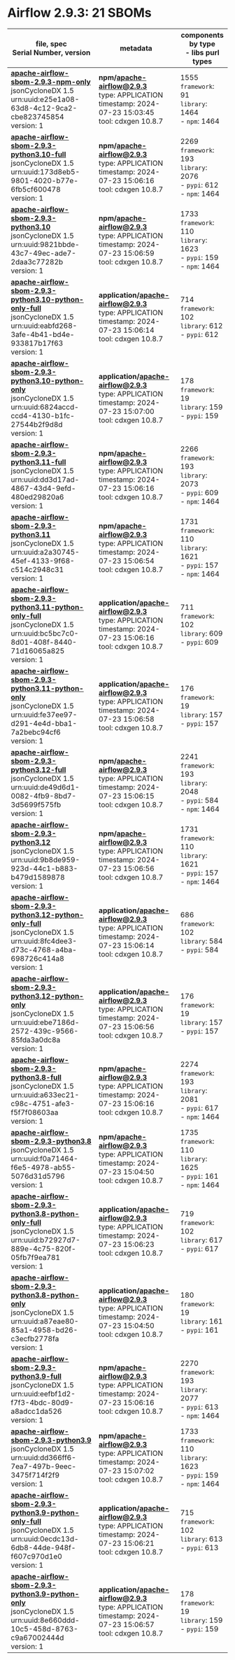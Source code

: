 Airflow 2.9.3: 21 SBOMs
=======

| file, spec<br>Serial Number, version| metadata | components<br>by type<br>- libs purl types |
| ----------------------------------- | -------- | ------------------------------------------ |
| **[apache-airflow-sbom-2.9.3-npm-only](pypi/apache-airflow/2.9.3/apache-airflow-sbom-2.9.3-npm-only.json)**<br>jsonCycloneDX 1.5<br>urn:uuid:e25e1a08-63d8-4c12-9ca2-cbe823745854<br>version: 1 | **npm/apache-airflow@2.9.3**<br>type: APPLICATION<br>timestamp: 2024-07-23 15:03:45<br>tool: cdxgen 10.8.7 | 1555<br>`framework`: 91<br>`library`: 1464 <br>- `npm`: 1464  |
| **[apache-airflow-sbom-2.9.3-python3.10-full](pypi/apache-airflow/2.9.3/apache-airflow-sbom-2.9.3-python3.10-full.json)**<br>jsonCycloneDX 1.5<br>urn:uuid:173d8eb5-9801-4020-b77e-6fb5cf600478<br>version: 1 | **npm/apache-airflow@2.9.3**<br>type: APPLICATION<br>timestamp: 2024-07-23 15:06:16<br>tool: cdxgen 10.8.7 | 2269<br>`framework`: 193<br>`library`: 2076 <br>- `pypi`: 612<br>- `npm`: 1464  |
| **[apache-airflow-sbom-2.9.3-python3.10](pypi/apache-airflow/2.9.3/apache-airflow-sbom-2.9.3-python3.10.json)**<br>jsonCycloneDX 1.5<br>urn:uuid:9821bbde-43c7-49ec-ade7-2daa3c77282b<br>version: 1 | **npm/apache-airflow@2.9.3**<br>type: APPLICATION<br>timestamp: 2024-07-23 15:06:59<br>tool: cdxgen 10.8.7 | 1733<br>`framework`: 110<br>`library`: 1623 <br>- `pypi`: 159<br>- `npm`: 1464  |
| **[apache-airflow-sbom-2.9.3-python3.10-python-only-full](pypi/apache-airflow/2.9.3/apache-airflow-sbom-2.9.3-python3.10-python-only-full.json)**<br>jsonCycloneDX 1.5<br>urn:uuid:eabfd268-3afe-4b41-bd4e-933817b17f63<br>version: 1 | **application/apache-airflow@2.9.3**<br>type: APPLICATION<br>timestamp: 2024-07-23 15:06:14<br>tool: cdxgen 10.8.7 | 714<br>`framework`: 102<br>`library`: 612 <br>- `pypi`: 612  |
| **[apache-airflow-sbom-2.9.3-python3.10-python-only](pypi/apache-airflow/2.9.3/apache-airflow-sbom-2.9.3-python3.10-python-only.json)**<br>jsonCycloneDX 1.5<br>urn:uuid:6824accd-ccd4-4130-b1fc-27544b2f9d8d<br>version: 1 | **application/apache-airflow@2.9.3**<br>type: APPLICATION<br>timestamp: 2024-07-23 15:07:00<br>tool: cdxgen 10.8.7 | 178<br>`framework`: 19<br>`library`: 159 <br>- `pypi`: 159  |
| **[apache-airflow-sbom-2.9.3-python3.11-full](pypi/apache-airflow/2.9.3/apache-airflow-sbom-2.9.3-python3.11-full.json)**<br>jsonCycloneDX 1.5<br>urn:uuid:dd3d17ad-4867-43d4-9efd-480ed29820a6<br>version: 1 | **npm/apache-airflow@2.9.3**<br>type: APPLICATION<br>timestamp: 2024-07-23 15:06:16<br>tool: cdxgen 10.8.7 | 2266<br>`framework`: 193<br>`library`: 2073 <br>- `pypi`: 609<br>- `npm`: 1464  |
| **[apache-airflow-sbom-2.9.3-python3.11](pypi/apache-airflow/2.9.3/apache-airflow-sbom-2.9.3-python3.11.json)**<br>jsonCycloneDX 1.5<br>urn:uuid:a2a30745-45ef-4133-9f68-c514c2948c31<br>version: 1 | **npm/apache-airflow@2.9.3**<br>type: APPLICATION<br>timestamp: 2024-07-23 15:06:54<br>tool: cdxgen 10.8.7 | 1731<br>`framework`: 110<br>`library`: 1621 <br>- `pypi`: 157<br>- `npm`: 1464  |
| **[apache-airflow-sbom-2.9.3-python3.11-python-only-full](pypi/apache-airflow/2.9.3/apache-airflow-sbom-2.9.3-python3.11-python-only-full.json)**<br>jsonCycloneDX 1.5<br>urn:uuid:bc5bc7c0-8d01-408f-8440-71d16065a825<br>version: 1 | **application/apache-airflow@2.9.3**<br>type: APPLICATION<br>timestamp: 2024-07-23 15:06:16<br>tool: cdxgen 10.8.7 | 711<br>`framework`: 102<br>`library`: 609 <br>- `pypi`: 609  |
| **[apache-airflow-sbom-2.9.3-python3.11-python-only](pypi/apache-airflow/2.9.3/apache-airflow-sbom-2.9.3-python3.11-python-only.json)**<br>jsonCycloneDX 1.5<br>urn:uuid:fe37ee97-d291-4e4d-bba1-7a2bebc94cf6<br>version: 1 | **application/apache-airflow@2.9.3**<br>type: APPLICATION<br>timestamp: 2024-07-23 15:06:58<br>tool: cdxgen 10.8.7 | 176<br>`framework`: 19<br>`library`: 157 <br>- `pypi`: 157  |
| **[apache-airflow-sbom-2.9.3-python3.12-full](pypi/apache-airflow/2.9.3/apache-airflow-sbom-2.9.3-python3.12-full.json)**<br>jsonCycloneDX 1.5<br>urn:uuid:de49d6d1-0082-4fb9-8bd7-3d5699f575fb<br>version: 1 | **npm/apache-airflow@2.9.3**<br>type: APPLICATION<br>timestamp: 2024-07-23 15:06:15<br>tool: cdxgen 10.8.7 | 2241<br>`framework`: 193<br>`library`: 2048 <br>- `pypi`: 584<br>- `npm`: 1464  |
| **[apache-airflow-sbom-2.9.3-python3.12](pypi/apache-airflow/2.9.3/apache-airflow-sbom-2.9.3-python3.12.json)**<br>jsonCycloneDX 1.5<br>urn:uuid:9b8de959-923d-44c1-b883-b479d1589878<br>version: 1 | **npm/apache-airflow@2.9.3**<br>type: APPLICATION<br>timestamp: 2024-07-23 15:06:56<br>tool: cdxgen 10.8.7 | 1731<br>`framework`: 110<br>`library`: 1621 <br>- `pypi`: 157<br>- `npm`: 1464  |
| **[apache-airflow-sbom-2.9.3-python3.12-python-only-full](pypi/apache-airflow/2.9.3/apache-airflow-sbom-2.9.3-python3.12-python-only-full.json)**<br>jsonCycloneDX 1.5<br>urn:uuid:8fc4dee3-d73c-4768-a4ba-698726c414a8<br>version: 1 | **application/apache-airflow@2.9.3**<br>type: APPLICATION<br>timestamp: 2024-07-23 15:06:14<br>tool: cdxgen 10.8.7 | 686<br>`framework`: 102<br>`library`: 584 <br>- `pypi`: 584  |
| **[apache-airflow-sbom-2.9.3-python3.12-python-only](pypi/apache-airflow/2.9.3/apache-airflow-sbom-2.9.3-python3.12-python-only.json)**<br>jsonCycloneDX 1.5<br>urn:uuid:ebe7186d-2572-439c-9566-85fda3a0dc8a<br>version: 1 | **application/apache-airflow@2.9.3**<br>type: APPLICATION<br>timestamp: 2024-07-23 15:06:56<br>tool: cdxgen 10.8.7 | 176<br>`framework`: 19<br>`library`: 157 <br>- `pypi`: 157  |
| **[apache-airflow-sbom-2.9.3-python3.8-full](pypi/apache-airflow/2.9.3/apache-airflow-sbom-2.9.3-python3.8-full.json)**<br>jsonCycloneDX 1.5<br>urn:uuid:a633ec21-c98c-4751-afe3-f5f7f08603aa<br>version: 1 | **npm/apache-airflow@2.9.3**<br>type: APPLICATION<br>timestamp: 2024-07-23 15:06:16<br>tool: cdxgen 10.8.7 | 2274<br>`framework`: 193<br>`library`: 2081 <br>- `pypi`: 617<br>- `npm`: 1464  |
| **[apache-airflow-sbom-2.9.3-python3.8](pypi/apache-airflow/2.9.3/apache-airflow-sbom-2.9.3-python3.8.json)**<br>jsonCycloneDX 1.5<br>urn:uuid:f0a71464-f6e5-4978-ab55-5076d31d5796<br>version: 1 | **npm/apache-airflow@2.9.3**<br>type: APPLICATION<br>timestamp: 2024-07-23 15:04:50<br>tool: cdxgen 10.8.7 | 1735<br>`framework`: 110<br>`library`: 1625 <br>- `pypi`: 161<br>- `npm`: 1464  |
| **[apache-airflow-sbom-2.9.3-python3.8-python-only-full](pypi/apache-airflow/2.9.3/apache-airflow-sbom-2.9.3-python3.8-python-only-full.json)**<br>jsonCycloneDX 1.5<br>urn:uuid:b72927d7-889e-4c75-820f-05fb7f9ea781<br>version: 1 | **application/apache-airflow@2.9.3**<br>type: APPLICATION<br>timestamp: 2024-07-23 15:06:23<br>tool: cdxgen 10.8.7 | 719<br>`framework`: 102<br>`library`: 617 <br>- `pypi`: 617  |
| **[apache-airflow-sbom-2.9.3-python3.8-python-only](pypi/apache-airflow/2.9.3/apache-airflow-sbom-2.9.3-python3.8-python-only.json)**<br>jsonCycloneDX 1.5<br>urn:uuid:a87eae80-85a1-4958-bd26-c3ecfb2778fa<br>version: 1 | **application/apache-airflow@2.9.3**<br>type: APPLICATION<br>timestamp: 2024-07-23 15:04:50<br>tool: cdxgen 10.8.7 | 180<br>`framework`: 19<br>`library`: 161 <br>- `pypi`: 161  |
| **[apache-airflow-sbom-2.9.3-python3.9-full](pypi/apache-airflow/2.9.3/apache-airflow-sbom-2.9.3-python3.9-full.json)**<br>jsonCycloneDX 1.5<br>urn:uuid:eefbf1d2-f7f3-4bdc-80d9-a8adcc1da526<br>version: 1 | **npm/apache-airflow@2.9.3**<br>type: APPLICATION<br>timestamp: 2024-07-23 15:06:16<br>tool: cdxgen 10.8.7 | 2270<br>`framework`: 193<br>`library`: 2077 <br>- `pypi`: 613<br>- `npm`: 1464  |
| **[apache-airflow-sbom-2.9.3-python3.9](pypi/apache-airflow/2.9.3/apache-airflow-sbom-2.9.3-python3.9.json)**<br>jsonCycloneDX 1.5<br>urn:uuid:dd366ff6-7ea7-497b-9eec-3475f714f2f9<br>version: 1 | **npm/apache-airflow@2.9.3**<br>type: APPLICATION<br>timestamp: 2024-07-23 15:07:02<br>tool: cdxgen 10.8.7 | 1733<br>`framework`: 110<br>`library`: 1623 <br>- `pypi`: 159<br>- `npm`: 1464  |
| **[apache-airflow-sbom-2.9.3-python3.9-python-only-full](pypi/apache-airflow/2.9.3/apache-airflow-sbom-2.9.3-python3.9-python-only-full.json)**<br>jsonCycloneDX 1.5<br>urn:uuid:0ecdc13d-6db8-44de-948f-f607c970d1e0<br>version: 1 | **application/apache-airflow@2.9.3**<br>type: APPLICATION<br>timestamp: 2024-07-23 15:06:21<br>tool: cdxgen 10.8.7 | 715<br>`framework`: 102<br>`library`: 613 <br>- `pypi`: 613  |
| **[apache-airflow-sbom-2.9.3-python3.9-python-only](pypi/apache-airflow/2.9.3/apache-airflow-sbom-2.9.3-python3.9-python-only.json)**<br>jsonCycloneDX 1.5<br>urn:uuid:8e660ddd-10c5-458d-8763-c9a67002444d<br>version: 1 | **application/apache-airflow@2.9.3**<br>type: APPLICATION<br>timestamp: 2024-07-23 15:06:57<br>tool: cdxgen 10.8.7 | 178<br>`framework`: 19<br>`library`: 159 <br>- `pypi`: 159  |

